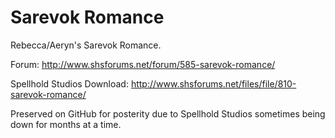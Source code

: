 # Sarevok Romance
Rebecca/Aeryn's Sarevok Romance.

Forum: http://www.shsforums.net/forum/585-sarevok-romance/

Spellhold Studios Download: http://www.shsforums.net/files/file/810-sarevok-romance/

Preserved on GitHub for posterity due to Spellhold Studios sometimes being down for months at a time.
